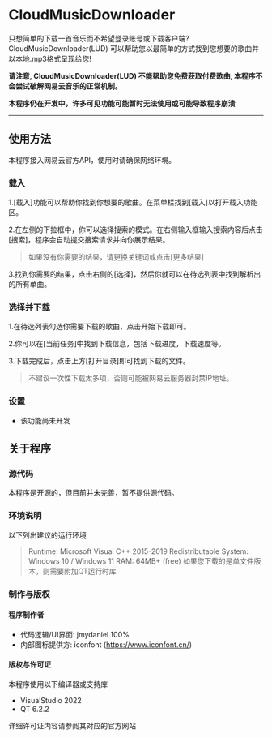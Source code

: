 # CloudMusicDownloader
只想简单的下载一首音乐而不希望登录账号或下载客户端? CloudMusicDownloader(LUD) 可以帮助您以最简单的方式找到您想要的歌曲并以本地.mp3格式呈现给您!

**请注意, CloudMusicDownloader(LUD) 不能帮助您免费获取付费歌曲, 本程序不会尝试破解网易云音乐的正常机制。**

**本程序仍在开发中，许多可见功能可能暂时无法使用或可能导致程序崩溃**

---

## 使用方法

本程序接入网易云官方API，使用时请确保网络环境。

### 载入

1.[载入]功能可以帮助你找到你想要的歌曲。在菜单栏找到[载入]以打开载入功能区。

2.在左侧的下拉框中，你可以选择搜索的模式。在右侧输入框输入搜索内容后点击[搜索]，程序会自动提交搜索请求并向你展示结果。

> 如果没有你需要的结果，请更换关键词或点击[更多结果]

3.找到你需要的结果，点击右侧的[选择]，然后你就可以在待选列表中找到解析出的所有单曲。

### 选择并下载

1.在待选列表勾选你需要下载的歌曲，点击开始下载即可。

2.你可以在[当前任务]中找到下载信息，包括下载进度，下载速度等。

3.下载完成后，点击上方[打开目录]即可找到下载的文件。

> 不建议一次性下载太多项，否则可能被网易云服务器封禁IP地址。

### 设置

- 该功能尚未开发

## 关于程序

### 源代码

本程序是开源的，但目前并未完善，暂不提供源代码。

### 环境说明

以下列出建议的运行环境
> Runtime: Microsoft Visual C++ 2015-2019 Redistributable
> System: Windows 10 / Windows 11
> RAM: 64MB+ (free)
如果您下载的是单文件版本，则需要附加QT运行时库

### 制作与版权

#### 程序制作者
+ 代码逻辑/UI界面: jmydaniel 100%
+ 内部图标提供方: iconfont (https://www.iconfont.cn/)

#### 版权与许可证

本程序使用以下编译器或支持库

+ VisualStudio 2022
+ QT 6.2.2

详细许可证内容请参阅其对应的官方网站
